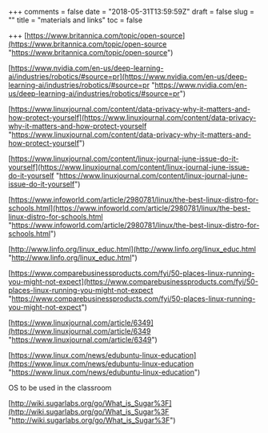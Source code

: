 +++
comments = false
date = "2018-05-31T13:59:59Z"
draft = false
slug = ""
title = "materials and links"
toc = false

+++
[https://www.britannica.com/topic/open-source](https://www.britannica.com/topic/open-source "https://www.britannica.com/topic/open-source")

[https://www.nvidia.com/en-us/deep-learning-ai/industries/robotics/#source=pr](https://www.nvidia.com/en-us/deep-learning-ai/industries/robotics/#source=pr "https://www.nvidia.com/en-us/deep-learning-ai/industries/robotics/#source=pr")

[https://www.linuxjournal.com/content/data-privacy-why-it-matters-and-how-protect-yourself](https://www.linuxjournal.com/content/data-privacy-why-it-matters-and-how-protect-yourself "https://www.linuxjournal.com/content/data-privacy-why-it-matters-and-how-protect-yourself")

[https://www.linuxjournal.com/content/linux-journal-june-issue-do-it-yourself](https://www.linuxjournal.com/content/linux-journal-june-issue-do-it-yourself "https://www.linuxjournal.com/content/linux-journal-june-issue-do-it-yourself")

[https://www.infoworld.com/article/2980781/linux/the-best-linux-distro-for-schools.html](https://www.infoworld.com/article/2980781/linux/the-best-linux-distro-for-schools.html "https://www.infoworld.com/article/2980781/linux/the-best-linux-distro-for-schools.html")

[http://www.linfo.org/linux_educ.html](http://www.linfo.org/linux_educ.html "http://www.linfo.org/linux_educ.html")

[https://www.comparebusinessproducts.com/fyi/50-places-linux-running-you-might-not-expect](https://www.comparebusinessproducts.com/fyi/50-places-linux-running-you-might-not-expect "https://www.comparebusinessproducts.com/fyi/50-places-linux-running-you-might-not-expect")

[https://www.linuxjournal.com/article/6349](https://www.linuxjournal.com/article/6349 "https://www.linuxjournal.com/article/6349")

[https://www.linux.com/news/edubuntu-linux-education](https://www.linux.com/news/edubuntu-linux-education "https://www.linux.com/news/edubuntu-linux-education")

OS to be used in the classroom

[http://wiki.sugarlabs.org/go/What_is_Sugar%3F](http://wiki.sugarlabs.org/go/What_is_Sugar%3F "http://wiki.sugarlabs.org/go/What_is_Sugar%3F")
